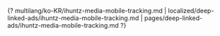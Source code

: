 {? multilang/ko-KR/ihuntz-media-mobile-tracking.md | localized/deep-linked-ads/ihuntz-media-mobile-tracking.md | pages/deep-linked-ads/ihuntz-media-mobile-tracking.md ?}
